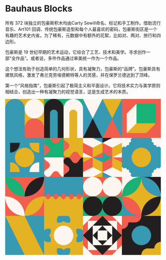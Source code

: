 # Bauhaus Blocks

所有 372 块独立的包豪斯积木均由Carty Sewill命名、标记和手工制作。借助流行音乐、Art101 回调、传统包豪斯造型和每个人最喜欢的密码，包豪斯街区是一个有趣的艺术史内省。为了稀有，元数据中有额外的花絮，比如对、两对、旅行和四边形。

包豪斯是 19 世纪早期的艺术运动，它综合了工艺、技术和美学。寻求创作一部“全作品”。或者说，多件作品通过审美统一作为一个作品。

这个想法有助于创造简单的几何形状，具有凝聚力，包豪斯的“品牌”。包豪斯具有建筑风格，激发了弗兰克劳埃德赖特等人的灵感，并在保罗兰德达到了顶峰。

第一个“风格指南”，包豪斯引起了极简主义和平面设计。它将技术实力与美学原则相结合，创造出一种有凝聚力的视觉语言，这是生成艺术的本质。

![nft](unnamed.png)
